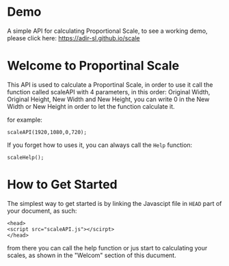# Demo
A simple API for calculating Proportional Scale, to see a working demo, please click here:
https://adir-sl.github.io/scale

# Welcome to Proportinal Scale
This API is used to calculate a Proportinal Scale,
in order to use it call the function called scaleAPI with 4 parameters,
in this order: Original Width, Original Height, New Width and New Height,
you can write 0 in the New Width or New Height in order to let the function calculate it.

for example:
```
scaleAPI(1920,1080,0,720);
```

If you forget how to uses it, you can always call the `Help` function:
```
scaleHelp();
```

# How to Get Started
The simplest way to get started is by linking the Javascipt file in `HEAD` part of your document, as such:

```
<head>
<script src="scaleAPI.js"></scirpt>
</head>
```

from there you can call the help function or jus start to calculating your scales, as shown in the "Welcom" section of this ducument.